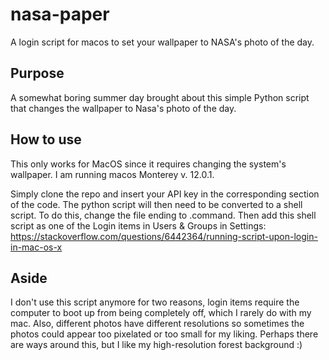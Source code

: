 # nasa-paper
A login script for macos to set your wallpaper to NASA's photo of the day.

## Purpose

A somewhat boring summer day brought about this simple Python script that changes the wallpaper to Nasa's photo of the day. 

## How to use

This only works for MacOS since it requires changing the system's wallpaper. I am running macos Monterey v. 12.0.1.

Simply clone the repo and insert your API key in the corresponding section of the code. The python script will then need to be converted to a shell script.
To do this, change the file ending to .command. Then add this shell script as one of the Login items in Users & Groups in Settings: https://stackoverflow.com/questions/6442364/running-script-upon-login-in-mac-os-x

## Aside

I don't use this script anymore for two reasons, login items require the computer to boot up from being completely off, which I rarely do with my mac.
Also, different photos have different resolutions so sometimes the photos could appear too pixelated or too small for my liking. Perhaps there are ways around this, 
but I like my high-resolution forest background :)

